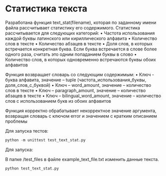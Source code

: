 # Статистика текста

Разработана функция text_stat(filename), которая по заданному имени файла рассчитывает статистику его содержимого. Статистика рассчитывается для следующих категорий:
• Частота использования каждой буквы латинского или кириллического алфавита
• Количество слов в тексте
• Количество абзацев в тексте
• Доля слов, в которых встречается конкретная буква. Если буква встречается в слове более одного раза, считать это одним попаданием буквы в слово
• Количество слов, в которых одновременно встречаются буквы обоих алфавитов

Функция возвращает словарь со следующим содержимым:
• Ключ - буква алфавита, значение – tuple (частота_использования_буквы,
доля_слов_с_буквой)
• Ключ – word_amount, значение – количество слов в тексте
• Ключ – paragraph_amount, значение – количество абзацев в тексте
• Ключ – bilingual_word_amount, значение – количество слов с использованием букв из
обоих алфавитов

Функция корректно обрабатывает некорректное значение аргумента, возвращая словарь с
ключом error и значением с кратким описанием проблемы

Для запуска тестов:

```python
python -m unittest test_text_stat.py
```

Для запуска:

В папке /test_files в файле example_text_file.txt изменить данные текста.

```python
python test_text_stat.py
```
